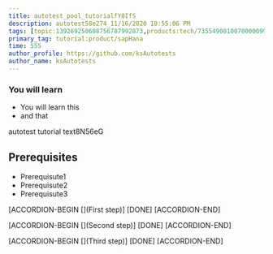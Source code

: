 ```yaml
---
title: autotest_pool_tutorialfY0IfS
description: autotest58e274_11/16/2020 10:55:06 PM
tags: [topic:139269250608756787992873,products:tech/73554900100700000996,tutorial:experience/advanced]
primary_tag: tutorial:product/sapHana
time: 555
author_profile: https://github.com/ksAutotests
author_name: ksAutotests
---
```

### You will learn
- You will learn this
- and that

autotest tutorial text8N56eG

## Prerequisites
- Prerequisute1
- Prerequisute2
- Prerequisute3

[ACCORDION-BEGIN [](First step)]
[DONE]
[ACCORDION-END]

[ACCORDION-BEGIN [](Second step)]
[DONE]
[ACCORDION-END]

[ACCORDION-BEGIN [](Third step)]
[DONE]
[ACCORDION-END]

